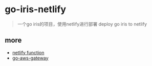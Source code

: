 # go-iris-netlify


> 一个go iris的项目，使用netlify进行部署  deploy go iris to netlify 


## more

- [netlify function](https://docs.netlify.com/functions/functions-and-identity/)
- [go-aws-gateway](https://github.com/apex/gateway)
